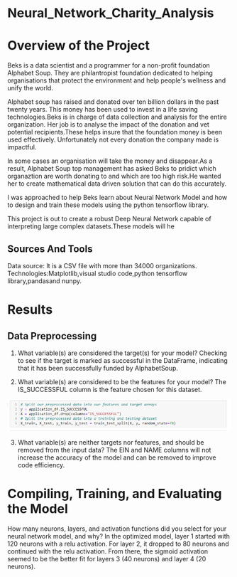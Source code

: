 # Neural_Network_Charity_Analysis

# Overview of the Project

Beks is a data scientist and a programmer for a non-profit foundation Alphabet Soup. They are philantropist foundation dedicated to helping organisations that protect the environment and help people's wellness and unify the world.

Alphabet soup has raised and donated over ten billion dollars in the past twenty years. This money has been used to invest in a life saving technologies.Beks is in charge of data collection and analysis for the entire organization. Her job is to analyse the impact of the donation and vet potential recipients.These helps insure that the foundation money is been used effectively. Unfortunately not every donation the company made is impactful.

In some cases an organisation will take the money and disappear.As a result, Alphabet Soup top management has asked Beks to pridict which organaztion are worth donating to and which are too high risk.He wanted her to create mathematical data driven solution that can do this accurately.

I was approached to help Beks learn about Neural Network Model and how to design and train these models using the python tensorflow library.

This project is out to create a robust Deep Neural Network capable of interpreting large complex datasets.These models will he

## Sources And Tools

Data source: It is a CSV file with more than 34000 organizations.
Technologies:Matplotlib,visual studio code,python tensorflow library,pandasand nunpy.

# Results

## Data Preprocessing

1. What variable(s) are considered the target(s) for your model?
   Checking to see if the target is marked as successful in the DataFrame, indicating that it has been successfully funded by AlphabetSoup.

2. What variable(s) are considered to be the features for your model?
   The IS_SUCCESSFUL column is the feature chosen for this dataset.

![Is_successful](https://github.com/femiimam001/Neural_Network_Charity_Analysis/blob/main/Resources/Is-_successful.PNG)

3. What variable(s) are neither targets nor features, and should be removed from the input data?
   The EIN and NAME columns will not increase the accuracy of the model and can be removed to improve code efficiency.

# Compiling, Training, and Evaluating the Model

How many neurons, layers, and activation functions did you select for your neural network model, and why?
In the optimized model, layer 1 started with 120 neurons with a relu activation. For layer 2, it dropped to 80 neurons and continued with the relu activation. From there, the sigmoid activation seemed to be the better fit for layers 3 (40 neurons) and layer 4 (20 neurons).
